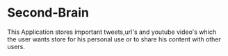 # Second-Brain
This Application stores important tweets,url's and youtube video's which the user wants store for his personal use or to share his content with other users.
